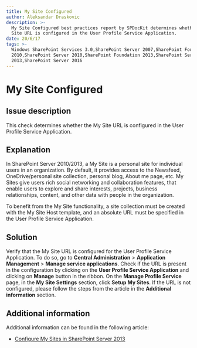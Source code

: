 ```yaml
---
title: My Site Configured
author: Aleksandar Draskovic
description: >-
  My Site Configured best practices report by SPDocKit determines whether the My
  Site URL is configured in the User Profile Service Application.
date: 20/6/17
tags: >-
  Windows SharePoint Services 3.0,SharePoint Server 2007,SharePoint Foundation
  2010,SharePoint Server 2010,SharePoint Foundation 2013,SharePoint Server
  2013,SharePoint Server 2016
---
```


# My Site Configured

## Issue description

This check determines whether the My Site URL is configured in the User Profile Service Application.

## Explanation

In SharePoint Server 2010/2013, a My Site is a personal site for individual users in an organization. By default, it provides access to the Newsfeed, OneDrive/personal site collection, personal blog, About me page, etc. My Sites give users rich social networking and collaboration features, that enable users to explore and share interests, projects, business relationships, content, and other data with people in the organization.

To benefit from the My Site functionality, a site collection must be created with the My Site Host template, and an absolute URL must be specified in the User Profile Service Application.

## Solution

Verify that the My Site URL is configured for the User Profile Service Application. To do so, go to **Central Administration** &gt; **Application Management** &gt; **Manage service applications**. Check if the URL is present in the configuration by clicking on the **User Profile Service Application** and clicking on **Manage** button in the ribbon. On the **Manage Profile Service** page, in the **My Site Settings** section, click **Setup My Sites**. If the URL is not configured, please follow the steps from the article in the **Additional information** section.

## Additional information

Additional information can be found in the following article:

* [Configure My Sites in SharePoint Server 2013](https://technet.microsoft.com/en-us/library/ee624362.aspx)

